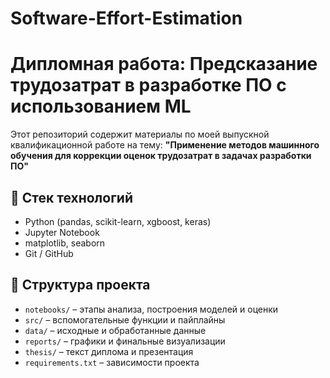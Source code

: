 # Software-Effort-Estimation
# Дипломная работа: Предсказание трудозатрат в разработке ПО с использованием ML

Этот репозиторий содержит материалы по моей выпускной квалификационной работе на тему:
**"Применение методов машинного обучения для коррекции оценок трудозатрат в задачах разработки ПО"**

## 📌 Стек технологий

- Python (pandas, scikit-learn, xgboost, keras)
- Jupyter Notebook
- matplotlib, seaborn
- Git / GitHub

## 📁 Структура проекта

- `notebooks/` – этапы анализа, построения моделей и оценки
- `src/` – вспомогательные функции и пайплайны
- `data/` – исходные и обработанные данные
- `reports/` – графики и финальные визуализации
- `thesis/` – текст диплома и презентация
- `requirements.txt` – зависимости проекта

